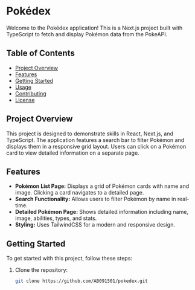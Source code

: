 # **Pokédex**

Welcome to the Pokédex application! This is a Next.js project built with TypeScript to fetch and display Pokémon data from the PokeAPI.

## **Table of Contents**

- [Project Overview](#project-overview)
- [Features](#features)
- [Getting Started](#getting-started)
- [Usage](#usage)
- [Contributing](#contributing)
- [License](#license)

## **Project Overview**

This project is designed to demonstrate skills in React, Next.js, and TypeScript. The application features a search bar to filter Pokémon and displays them in a responsive grid layout. Users can click on a Pokémon card to view detailed information on a separate page.

## **Features**

- **Pokémon List Page:** Displays a grid of Pokémon cards with name and image. Clicking a card navigates to a detailed page.
- **Search Functionality:** Allows users to filter Pokémon by name in real-time.
- **Detailed Pokémon Page:** Shows detailed information including name, image, abilities, types, and stats.
- **Styling:** Uses TailwindCSS for a modern and responsive design.

## **Getting Started**

To get started with this project, follow these steps:

1. Clone the repository:

   ```bash
   git clone https://github.com/AB091501/pokedex.git

